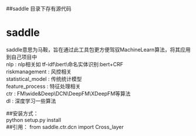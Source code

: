 ##saddle 目录下存有源代码
# saddle
saddle意思为马鞍，旨在通过此工具包更方便驾驭MachineLearn算法，将其应用到自己项目中  
nlp					: 	nlp相关如 tf-idf\bert\命名实体识别:bert+CRF  
riskmanagement		:	风控相关  
statistical_model	:	传统统计模型  
feature_process		:	特征处理相关  
ctr					: 	FM\wide&Deep\DCN\DeepFM\XDeepFM等算法  
dl					:	深度学习一些算法  

##安装方式：  
  python  setup.py  install  
##引用： 
  from saddle.ctr.dcn import Cross_layer  
